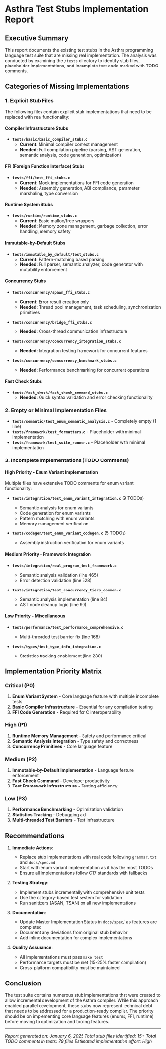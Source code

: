 # Asthra Test Stubs Implementation Report

## Executive Summary

This report documents the existing test stubs in the Asthra programming language test suite that are missing real implementation. The analysis was conducted by examining the `/tests` directory to identify stub files, placeholder implementations, and incomplete test code marked with TODO comments.

## Categories of Missing Implementations

### 1. Explicit Stub Files

The following files contain explicit stub implementations that need to be replaced with real functionality:

#### Compiler Infrastructure Stubs
- **`tests/basic/basic_compiler_stubs.c`**
  - **Current**: Minimal compiler context management
  - **Needed**: Full compilation pipeline (parsing, AST generation, semantic analysis, code generation, optimization)

#### FFI (Foreign Function Interface) Stubs
- **`tests/ffi/test_ffi_stubs.c`**
  - **Current**: Mock implementations for FFI code generation
  - **Needed**: Assembly generation, ABI compliance, parameter marshaling, type conversion

#### Runtime System Stubs
- **`tests/runtime/runtime_stubs.c`**
  - **Current**: Basic malloc/free wrappers
  - **Needed**: Memory zone management, garbage collection, error handling, memory safety

#### Immutable-by-Default Stubs
- **`tests/immutable_by_default/test_stubs.c`**
  - **Current**: Pattern-matching based parsing
  - **Needed**: Full parser, semantic analyzer, code generator with mutability enforcement

#### Concurrency Stubs
- **`tests/concurrency/spawn_ffi_stubs.c`**
  - **Current**: Error result creation only
  - **Needed**: Thread pool management, task scheduling, synchronization primitives
  
- **`tests/concurrency/bridge_ffi_stubs.c`**
  - **Needed**: Cross-thread communication infrastructure
  
- **`tests/concurrency/concurrency_integration_stubs.c`**
  - **Needed**: Integration testing framework for concurrent features
  
- **`tests/concurrency/concurrency_benchmark_stubs.c`**
  - **Needed**: Performance benchmarking for concurrent operations

#### Fast Check Stubs
- **`tests/fast_check/fast_check_command_stubs.c`**
  - **Needed**: Quick syntax validation and error checking functionality

### 2. Empty or Minimal Implementation Files

- **`tests/semantic/test_enum_semantic_analysis.c`** - Completely empty (1 line)
- **`tests/framework/test_formatters.c`** - Placeholder with minimal implementation
- **`tests/framework/test_suite_runner.c`** - Placeholder with minimal implementation

### 3. Incomplete Implementations (TODO Comments)

#### High Priority - Enum Variant Implementation
Multiple files have extensive TODO comments for enum variant functionality:

- **`tests/integration/test_enum_variant_integration.c`** (9 TODOs)
  - Semantic analysis for enum variants
  - Code generation for enum variants
  - Pattern matching with enum variants
  - Memory management verification

- **`tests/codegen/test_enum_variant_codegen.c`** (5 TODOs)
  - Assembly instruction verification for enum variants

#### Medium Priority - Framework Integration
- **`tests/integration/real_program_test_framework.c`**
  - Semantic analysis validation (line 465)
  - Error detection validation (line 528)

- **`tests/integration/test_concurrency_tiers_common.c`**
  - Semantic analysis implementation (line 84)
  - AST node cleanup logic (line 90)

#### Low Priority - Miscellaneous
- **`tests/performance/test_performance_comprehensive.c`**
  - Multi-threaded test barrier fix (line 168)

- **`tests/types/test_type_info_integration.c`**
  - Statistics tracking enablement (line 230)

## Implementation Priority Matrix

### Critical (P0)
1. **Enum Variant System** - Core language feature with multiple incomplete tests
2. **Basic Compiler Infrastructure** - Essential for any compilation testing
3. **FFI Code Generation** - Required for C interoperability

### High (P1)
1. **Runtime Memory Management** - Safety and performance critical
2. **Semantic Analysis Integration** - Type safety and correctness
3. **Concurrency Primitives** - Core language feature

### Medium (P2)
1. **Immutable-by-Default Implementation** - Language feature enforcement
2. **Fast Check Command** - Developer productivity
3. **Test Framework Infrastructure** - Testing efficiency

### Low (P3)
1. **Performance Benchmarking** - Optimization validation
2. **Statistics Tracking** - Debugging aid
3. **Multi-threaded Test Barriers** - Test infrastructure

## Recommendations

1. **Immediate Actions**:
   - Replace stub implementations with real code following `grammar.txt` and `docs/spec.md`
   - Start with enum variant implementation as it has the most TODOs
   - Ensure all implementations follow C17 standards with fallbacks

2. **Testing Strategy**:
   - Implement stubs incrementally with comprehensive unit tests
   - Use the category-based test system for validation
   - Run sanitizers (ASAN, TSAN) on all new implementations

3. **Documentation**:
   - Update Master Implementation Status in `docs/spec/` as features are completed
   - Document any deviations from original stub behavior
   - Add inline documentation for complex implementations

4. **Quality Assurance**:
   - All implementations must pass `make test`
   - Performance targets must be met (15-25% faster compilation)
   - Cross-platform compatibility must be maintained

## Conclusion

The test suite contains numerous stub implementations that were created to allow incremental development of the Asthra compiler. While this approach enabled parallel development, these stubs now represent technical debt that needs to be addressed for a production-ready compiler. The priority should be on implementing core language features (enums, FFI, runtime) before moving to optimization and tooling features.

---

*Report generated on: January 6, 2025*
*Total stub files identified: 15+*
*Total TODO comments in tests: 79 files*
*Estimated implementation effort: High*
